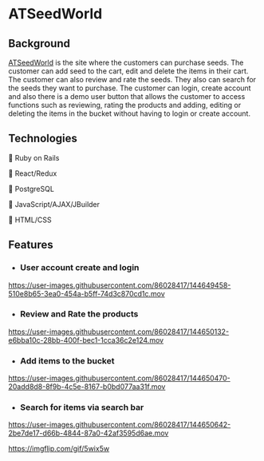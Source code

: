 # ATSeedWorld

## Background
[ATSeedWorld](https://atseedworld.herokuapp.com/#/) is the site where the customers can purchase seeds. The customer can add seed to the cart, edit and delete the items in their cart. The customer can also review and rate the seeds. They also can search for the seeds they want to purchase. The customer can login, create account and also there is a demo user button that allows the customer to access functions such as reviewing, rating the products and adding, editing or deleting the items in the bucket without having to login or create account. 

## Technologies

🥬 Ruby on Rails

🥬 React/Redux

🥬 PostgreSQL

🥬 JavaScript/AJAX/JBuilder

🥬 HTML/CSS

## Features

* ### User account create and login

https://user-images.githubusercontent.com/86028417/144649458-510e8b65-3ea0-454a-b5ff-74d3c870cd1c.mov

* ### Review and Rate the products

https://user-images.githubusercontent.com/86028417/144650132-e6bba10c-28bb-400f-bec1-1cca36c2e124.mov

* ### Add items to the bucket

https://user-images.githubusercontent.com/86028417/144650470-20add8d8-8f9b-4c5e-8167-b0bd077aa31f.mov

* ### Search for items via search bar



https://user-images.githubusercontent.com/86028417/144650642-2be7de17-d66b-4844-87a0-42af3595d6ae.mov


https://imgflip.com/gif/5wix5w


